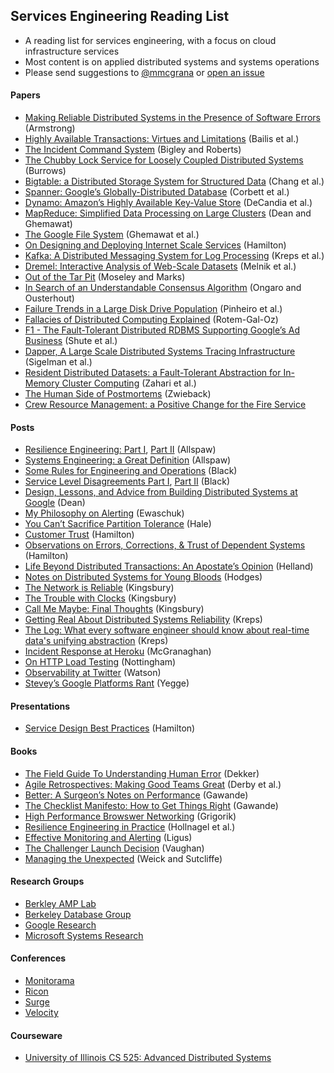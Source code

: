 ## Services Engineering Reading List

* A reading list for services engineering, with a focus on cloud infrastructure services
* Most content is on applied distributed systems and systems operations
* Please send suggestions to [@mmcgrana](https://twitter.com/mmcgrana) or [open an issue](https://github.com/mmcgrana/services-engineering/issues)

#### Papers

* [Making Reliable Distributed Systems in the Presence of Software Errors](http://www.erlang.org/download/armstrong_thesis_2003.pdf) (Armstrong)
* [Highly Available Transactions: Virtues and Limitations](http://www.bailis.org/papers/hat-vldb2014.pdf) (Bailis et al.)
* [The Incident Command System](http://www.high-reliability.org/files/The_Incident_Command_System.pdf) (Bigley and Roberts)
* [The Chubby Lock Service for Loosely Coupled Distributed Systems](http://static.googleusercontent.com/external_content/untrusted_dlcp/research.google.com/en/us/archive/chubby-osdi06.pdf) (Burrows)
* [Bigtable: a Distributed Storage System for Structured Data](http://www.read.seas.harvard.edu/~kohler/class/cs239-w08/chang06bigtable.pdf) (Chang et al.)
* [Spanner: Google’s Globally-Distributed Database](http://research.google.com/archive/spanner-osdi2012.pdf) (Corbett et al.)
* [Dynamo: Amazon’s Highly Available Key-Value Store](http://www.read.seas.harvard.edu/~kohler/class/cs239-w08/decandia07dynamo.pdf) (DeCandia et al.)
* [MapReduce: Simplified Data Processing on Large Clusters](http://research.google.com/archive/mapreduce-osdi04.pdf) (Dean and Ghemawat)
* [The Google File System](http://research.google.com/archive/gfs-sosp2003.pdf) (Ghemawat et al.)
* [On Designing and Deploying Internet Scale Services](http://mvdirona.com/jrh/talksAndPapers/JamesRH_Lisa.pdf) (Hamilton)
* [Kafka: A Distributed Messaging System for Log Processing](http://research.microsoft.com/en-us/UM/people/srikanth/netdb11/netdb11papers/netdb11-final12.pdf) (Kreps et al.)
* [Dremel: Interactive Analysis of Web-Scale Datasets](http://static.googleusercontent.com/external_content/untrusted_dlcp/research.google.com/en/us/pubs/archive/36632.pdf) (Melnik et al.)
* [Out of the Tar Pit](http://shaffner.us/cs/papers/tarpit.pdf) (Moseley and Marks)
* [In Search of an Understandable Consensus Algorithm](https://ramcloud.stanford.edu/wiki/download/attachments/11370504/raft.pdf) (Ongaro and Ousterhout)
* [Failure Trends in a Large Disk Drive Population](http://static.googleusercontent.com/external_content/untrusted_dlcp/research.google.com/en/us/archive/disk_failures.pdf) (Pinheiro et al.)
* [Fallacies of Distributed Computing Explained](http://www.rgoarchitects.com/Files/fallacies.pdf) (Rotem-Gal-Oz)
* [F1 - The Fault-Tolerant Distributed RDBMS Supporting Google’s Ad Business](http://research.google.com/pubs/archive/38125.pdf) (Shute et al.)
* [Dapper, A Large Scale Distributed Systems Tracing Infrastructure](http://research.google.com/pubs/archive/36356.pdf) (Sigelman et al.)
* [Resident Distributed Datasets: a Fault-Tolerant Abstraction for In-Memory Cluster Computing](https://www.usenix.org/system/files/conference/nsdi12/nsdi12-final138.pdf) (Zahari et al.)
* [The Human Side of Postmortems](https://docs.google.com/file/d/0Byl4UKRYLErDVlJMNDNjaThiR2M/edit) (Zwieback)
* [Crew Resource Management: a Positive Change for the Fire Service](http://www.iaff.org/06news/NearMissKit/6.%20Crew%20Resource%20Management/CRM.pdf)

#### Posts

* [Resilience Engineering: Part I](http://www.kitchensoap.com/2011/04/07/resilience-engineering-part-i/), [Part II](http://www.kitchensoap.com/2012/06/18/resilience-engineering-part-ii-lenses/) (Allspaw)
* [Systems Engineering: a Great Definition](http://www.kitchensoap.com/2011/07/18/systems-engineering-great-definition/) (Allspaw)
* [Some Rules for Engineering and Operations](http://blog.b3k.us/2012/01/24/some-rules.html) (Black)
* [Service Level Disagreements Part I](http://blog.b3k.us/2009/07/15/service-level-disagreements.html), [Part II](http://blog.b3k.us/2009/07/16/service-level-disagreements-2.html) (Black)
* [Design, Lessons, and Advice from Building Distributed Systems at Google](http://odbms.org/download/dean-keynote-ladis2009.pdf) (Dean)
* [My Philosophy on Alerting](https://docs.google.com/document/d/199PqyG3UsyXlwieHaqbGiWVa8eMWi8zzAn0YfcApr8Q/edit#heading=h.whsaboyw21nk) (Ewaschuk)
* [You Can’t Sacrifice Partition Tolerance](http://codahale.com/you-cant-sacrifice-partition-tolerance/) (Hale)
* [Customer Trust](http://perspectives.mvdirona.com/2013/01/15/CustomerTrust.aspx) (Hamilton)
* [Observations on Errors, Corrections, & Trust of Dependent Systems](http://perspectives.mvdirona.com/2012/02/26/ObservationsOnErrorsCorrectionsTrustOfDependentSystems.aspx) (Hamilton)
* [Life Beyond Distributed Transactions: An Apostate’s Opinion](http://cs.brown.edu/courses/cs227/archives/2012/papers/weaker/cidr07p15.pdf) (Helland)
* [Notes on Distributed Systems for Young Bloods](http://www.somethingsimilar.com/2013/01/14/notes-on-distributed-systems-for-young-bloods/) (Hodges)
* [The Network is Reliable](http://aphyr.com/posts/288-the-network-is-reliable) (Kingsbury)
* [The Trouble with Clocks](http://aphyr.com/posts/299-the-trouble-with-timestamps) (Kingsbury)
* [Call Me Maybe: Final Thoughts](http://aphyr.com/posts/286-call-me-maybe-final-thoughts) (Kingsbury)
* [Getting Real About Distributed Systems Reliability](http://blog.empathybox.com/post/19574936361/getting-real-about-distributed-system-reliability) (Kreps)
* [The Log: What every software engineer should know about real-time data's unifying abstraction](http://engineering.linkedin.com/distributed-systems/log-what-every-software-engineer-should-know-about-real-time-datas-unifying) (Kreps)
* [Incident Response at Heroku](https://blog.heroku.com/archives/2014/5/9/incident-response-at-heroku) (McGranaghan)
* [On HTTP Load Testing](http://www.mnot.net/blog/2011/05/18/http_benchmark_rules) (Nottingham)
* [Observability at Twitter](https://blog.twitter.com/2013/observability-at-twitter) (Watson)
* [Stevey’s Google Platforms Rant](https://plus.google.com/112678702228711889851/posts/eVeouesvaVX) (Yegge)

#### Presentations

* [Service Design Best Practices](http://www.mvdirona.com/jrh/TalksAndPapers/JamesHamilton_POA20090226.pdf) (Hamilton)

#### Books

* [The Field Guide To Understanding Human Error](http://www.amazon.com/Field-Guide-Understanding-Human-Error/dp/0754648265) (Dekker)
* [Agile Retrospectives: Making Good Teams Great](http://www.amazon.com/Agile-Retrospectives-Making-Teams-Great/dp/0977616649) (Derby et al.)
* [Better: A Surgeon’s Notes on Performance](http://www.amazon.com/dp/0312427654) (Gawande)
* [The Checklist Manifesto: How to Get Things Right](http://www.amazon.com/The-Checklist-Manifesto-ebook/dp/B0030V0PEW) (Gawande)
* [High Performance Browswer Networking](http://chimera.labs.oreilly.com/books/1230000000545/index.html) (Grigorik)
* [Resilience Engineering in Practice](http://www.amazon.com/Resilience-Engineering-Practice-Ashgate-Studies/dp/1409410358/) (Hollnagel et al.)
* [Effective Monitoring and Alerting](http://www.amazon.com/Effective-Monitoring-Alerting-For-Operations/dp/1449333524) (Ligus)
* [The Challenger Launch Decision](http://www.amazon.com/The-Challenger-Launch-Decision-Technology/dp/0226851761) (Vaughan)
* [Managing the Unexpected](http://www.amazon.com/gp/product/B004IK9U4U) (Weick and Sutcliffe)

#### Research Groups

* [Berkley AMP Lab](https://amplab.cs.berkeley.edu/)
* [Berkeley Database Group](http://db.cs.berkeley.edu/w/)
* [Google Research](http://research.google.com/)
* [Microsoft Systems Research](http://research.microsoft.com/en-US/groups/sr/default.aspx)

#### Conferences

* [Monitorama](http://monitorama.com/)
* [Ricon](http://ricon.io/)
* [Surge](http://surge.omniti.com/)
* [Velocity](http://velocityconf.com/)

#### Courseware

* [University of Illinois CS 525: Advanced Distributed Systems](http://courses.engr.illinois.edu/cs525/sp2011/sched.htm)
